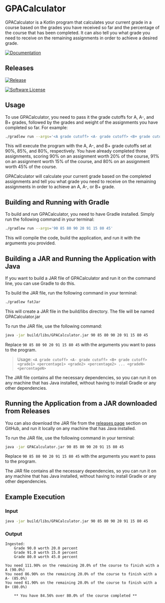 # GPACalculator

GPACalculator is a Kotlin program that calculates your current grade in a course based on the grades you have received so
far and the percentage of the course that has been completed. It can also tell you what grade you need to receive 
on the remaining assignments in order to achieve a desired grade.  

[![Documentation](https://img.shields.io/static/v1?label=Documentation&message=Latest&color=<blue>.svg?style=for-the-badge)](https://napkinzz.github.io/GPACalc/)

## Releases
[![Release](https://img.shields.io/github/release/Napkinzz/GPACalc.svg?style=for-the-badge)](https://github.com/Napkinzz/GPACalc/releases)

[![Software License](https://img.shields.io/github/license/Napkinzz/GPACalc.svg?style=for-the-badge)](LICENSE.md)

## Usage  
To use GPACalculator, you need to pass it the grade cutoffs for A, A-, and B+ grades, followed by the grades and weight
of the assignments you have completed so far. For example:

```bash
./gradlew run --args='<A grade cutoff> <A- grade cutoff> <B+ grade cutoff> <grade1> <percentage1> <grade2> <percentage2> ... <gradeN> <percentageN>'
```

This will execute the program with the A, A-, and B+ grade cutoffs set at 90%, 85%, and 80%, respectively. You have 
already completed three assignments, scoring 90% on an assignment worth 20% of the course, 91% on an assignment worth 
15% of the course, and 80% on an assignment worth 45% of the course.  

GPACalculator will calculate your current grade based on the completed assignments and tell you what grade you need to 
receive on the remaining assignments in order to achieve an A, A-, or B+ grade.

## Building and Running with Gradle

To build and run GPACalculator, you need to have Gradle installed. Simply run the following command in your terminal:

```bash
./gradlew run --args='90 85 80 90 20 91 15 80 45'
```

This will compile the code, build the application, and run it with the arguments you provided.

## Building a JAR and Running the Application with Java

If you want to build a JAR file of GPACalculator and run it on the command line, you can use Gradle to do this.

To build the JAR file, run the following command in your terminal:

```bash
./gradlew fatJar
```

This will create a JAR file in the build/libs directory. The file will be named GPACalculator.jar

To run the JAR file, use the following command:

```bash
java -jar build/libs/GPACalculator.jar 90 85 80 90 20 91 15 80 45 
```

Replace `90 85 80 90 20 91 15 80 45` with the arguments you want to pass to the program.  

> Usage:
> `<A grade cutoff> <A- grade cutoff> <B+ grade cutoff> <grade1> <percentage1> <grade2> <percentage2> ... <gradeN> <percentageN>`

The JAR file contains all the necessary dependencies, so you can run it on any machine that has Java installed, without 
having to install Gradle or any other dependencies.

## Running the Application from a JAR downloaded from Releases

You can also download the JAR file from the [releases page][releases] section on GitHub, and run it locally on any machine that has 
Java installed.

[releases]:  https://github.com/Napkinzz/GPACalc/releases

To run the JAR file, use the following command in your terminal:

```bash
java -jar GPACalculator.jar 90 85 80 90 20 91 15 80 45 
```

Replace `90 85 80 90 20 91 15 80 45`  with the arguments you want to pass to the program.

The JAR file contains all the necessary dependencies, so you can run it on any machine that has Java installed, without 
having to install Gradle or any other dependencies.


## Example Execution
### Input  

```bash
java -jar build/libs/GPACalculator.jar 90 85 80 90 20 91 15 80 45 
```

### Output 
``` 
Ingested:
	Grade 90.0 worth 20.0 percent
	Grade 91.0 worth 15.0 percent
	Grade 80.0 worth 45.0 percent

You need 111.90% on the remaining 20.0% of the course to finish with a A (90.0%)
You need 86.90% on the remaining 20.0% of the course to finish with a A- (85.0%)
You need 61.90% on the remaining 20.0% of the course to finish with a B+ (80.0%)

	** You have 84.56% over 80.0% of the course completed **
```
